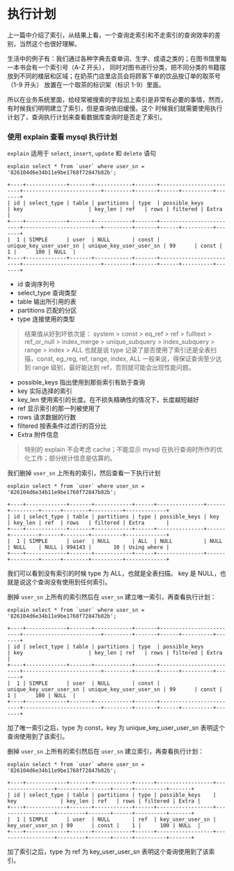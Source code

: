 # 执行计划

上一篇中介绍了索引，从结果上看，一个查询走索引和不走索引的查询效率的差别，当然这个也很好理解。

生活中的例子有：我们通过各种字典去查单词、生字、成语之类的；在图书馆里每一本书会有一个索引号（A-Z 开头），
同时对图书进行分类，把不同分类的书籍摆放到不同的楼层和区域；在奶茶门店里店员会将顾客下单的饮品按订单的取茶号（1-9 开头）
放置在一个取茶的标识架（标识 1-9）里面。

所以在业务系统里面，给经常被搜索的字段加上索引是非常有必要的事情，然而，有时候我们明明建立了索引，但是查询依旧缓慢。这个
时候我们就需要使用执行计划了，查询执行计划来查看数据库查询时是否走了索引。

### 使用 explain 查看 mysql 执行计划

`explain` 适用于 `select`, `insert`, `update` 和 `delete` 语句

```mysql
explain select * from `user` where user_sn = '826104d6e34b11e9be1768f72847b82b';

+----+-------------+-------+------------+-------+-------------------------+-------------------------+---------+-------+------+----------+-------+
| id | select_type | table | partitions | type  | possible_keys           | key                     | key_len | ref   | rows | filtered | Extra |
+----+-------------+-------+------------+-------+-------------------------+-------------------------+---------+-------+------+----------+-------+
|  1 | SIMPLE      | user  | NULL       | const | unique_key_user_user_sn | unique_key_user_user_sn | 99      | const |    1 |      100 | NULL  |
+----+-------------+-------+------------+-------+-------------------------+-------------------------+---------+-------+------+----------+-------+
```

- id 查询序列号
- select_type 查询类型
- table 输出所引用的表
- partitions 匹配的分区
- type 连接使用的类型

> 结果值从好到坏依次是：
system > const > eq_ref > ref > fulltext > ref_or_null > index_merge > unique_subquery > index_subquery > range > index > ALL 
也就是说 type 记录了是否使用了索引还是全表扫描，const, eg_reg, ref, range, index, ALL
一般来说，得保证查询至少达到 range 级别，最好能达到 ref，否则就可能会出现性能问题。

- possible_keys 指出使用到那些索引有助于查询
- key 实际选择的索引
- key_len 使用索引的长度。在不损失精确性的情况下，长度越短越好
- ref 显示索引的那一列被使用了
- rows 请求数据的行数
- filtered 按表条件过滤行的百分比
- Extra 附件信息

> 特别的 explain 不会考虑 cache；不能显示 mysql 在执行查询时所作的优化工作；部分统计信息是估算的。

我们删掉 `user_sn` 上所有的索引，然后查看一下执行计划

```mysql
explain select * from `user` where user_sn = '826104d6e34b11e9be1768f72847b82b';

+----+-------------+-------+------------+------+---------------+------+---------+------+--------+----------+-------------+
| id | select_type | table | partitions | type | possible_keys | key  | key_len | ref  | rows   | filtered | Extra       |
+----+-------------+-------+------------+------+---------------+------+---------+------+--------+----------+-------------+
|  1 | SIMPLE      | user  | NULL       | ALL  | NULL          | NULL | NULL    | NULL | 994143 |       10 | Using where |
+----+-------------+-------+------------+------+---------------+------+---------+------+--------+----------+-------------+
```

我们可以看到没有索引的时候 type 为 ALL，也就是全表扫描。 key 是 NULL，也就是说这个查询没有使用到任何索引。

删掉 `user_sn` 上所有的索引然后在 `user_sn` 建立唯一索引，再查看执行计划：

```mysql
explain select * from `user` where user_sn = '826104d6e34b11e9be1768f72847b82b';

+----+-------------+-------+------------+-------+-------------------------+-------------------------+---------+-------+------+----------+-------+
| id | select_type | table | partitions | type  | possible_keys           | key                     | key_len | ref   | rows | filtered | Extra |
+----+-------------+-------+------------+-------+-------------------------+-------------------------+---------+-------+------+----------+-------+
|  1 | SIMPLE      | user  | NULL       | const | unique_key_user_user_sn | unique_key_user_user_sn | 99      | const |    1 |      100 | NULL  |
+----+-------------+-------+------------+-------+-------------------------+-------------------------+---------+-------+------+----------+-------+
```

加了唯一索引之后，type 为 const，key 为 unique_key_user_user_sn 表明这个查询使用到了该索引。


删掉 `user_sn` 上所有的索引然后在 `user_sn` 建立索引，再查看执行计划：

```mysql
explain select * from `user` where user_sn = '826104d6e34b11e9be1768f72847b82b';

+----+-------------+-------+------------+------+------------------+------------------+---------+-------+------+----------+-------+
| id | select_type | table | partitions | type | possible_keys    | key              | key_len | ref   | rows | filtered | Extra |
+----+-------------+-------+------------+------+------------------+------------------+---------+-------+------+----------+-------+
|  1 | SIMPLE      | user  | NULL       | ref  | key_user_user_sn | key_user_user_sn | 99      | const |    1 |      100 | NULL  |
+----+-------------+-------+------------+------+------------------+------------------+---------+-------+------+----------+-------+
```

加了索引之后，type 为 ref 为 key_user_user_sn 表明这个查询使用到了该索引。
